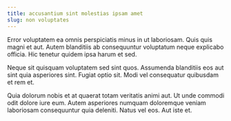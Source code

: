 ```yaml
---
title: accusantium sint molestias ipsam amet
slug: non voluptates
---
```


Error voluptatem ea omnis perspiciatis minus in ut laboriosam. Quis quis magni et aut. Autem blanditiis ab consequuntur voluptatum neque explicabo officia. Hic tenetur quidem ipsa harum et sed.

Neque sit quisquam voluptatem sed sint quos. Assumenda blanditiis eos aut sint quia asperiores sint. Fugiat optio sit. Modi vel consequatur quibusdam et rem et.

Quia dolorum nobis et at quaerat totam veritatis animi aut. Ut unde commodi odit dolore iure eum. Autem asperiores numquam doloremque veniam laboriosam consequuntur quia deleniti. Natus vel eos. Aut iste et.
